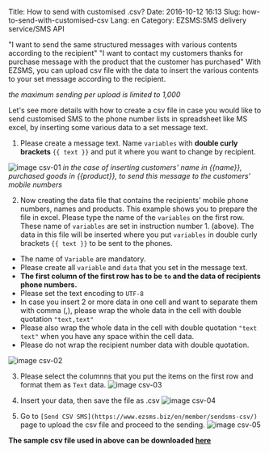 Title: How to send with customised .csv?
Date: 2016-10-12 16:13
Slug: how-to-send-with-customised-csv
Lang: en
Category: EZSMS:SMS delivery service/SMS API

"I want to send the same structured messages with various contents according to the recipient"
"I want to contact my customers thanks for purchase message with the product that the customer has purchased"
With EZSMS, you can upload csv file with the data to insert the various contents to your set message according to the recipient.

*the maximum sending per upload is limited to 1,000*

Let's see more details with how to create a csv file in case you would like to send customised SMS to the phone number lists in spreadsheet like MS excel, by inserting some various data to a set message text. 

1. Please create a message text. Name `variables` with **double curly brackets** `{{ text }}` and put it where you want to change by recipient.

![image csv-01](/images/csv-01.png)
_in the case of inserting customers' name in {{name}}, purchased goods in {{product}}, to send this message to the customers' mobile numbers_

2. Now creating the data file that contains the recipients' mobile phone numbers, names and products. This example shows you to prepare the file in excel. Please type the name of the `variables` on the first row. These name of `variables` are set in instruction number 1. (above). The data in this file will be inserted where you put `variables` in double curly brackets `{{ text }}` to be sent to the phones.

* The name of `Variable` are mandatory.
* Please create all `variable` and `data` that you set in the message text.
* **The first column of the first row has to be `to` and the data of recipients phone numbers.**
* Please set the text encoding to `UTF-8` 
* In case you insert 2 or more data in one cell and want to separate them with comma (,), please wrap the whole data in the cell with double quotation `"text,text"`
* Please also wrap the whole data in the cell with double quotation `"text text"` when you have any space within the cell data.
* Please do not wrap the recipient number data with double quotation.

![image csv-02](/images/csv-02.png)

3. Please select the columnns that you put the items on the first row and format them as `Text` data. 
![image csv-03](/images/csv-03.png)

4. Insert your data, then save the file as .csv
![image csv-04](/images/csv-04.png)

5. Go to `[Send CSV SMS](https://www.ezsms.biz/en/member/sendsms-csv/)` page to upload the csv file and proceed to the sending.
![image csv-05](/images/csv-05.png)

__The sample csv file used in above can be downloaded <a href="/images/ezsms_csvsample.csv" download target="_blank">here</a>__
